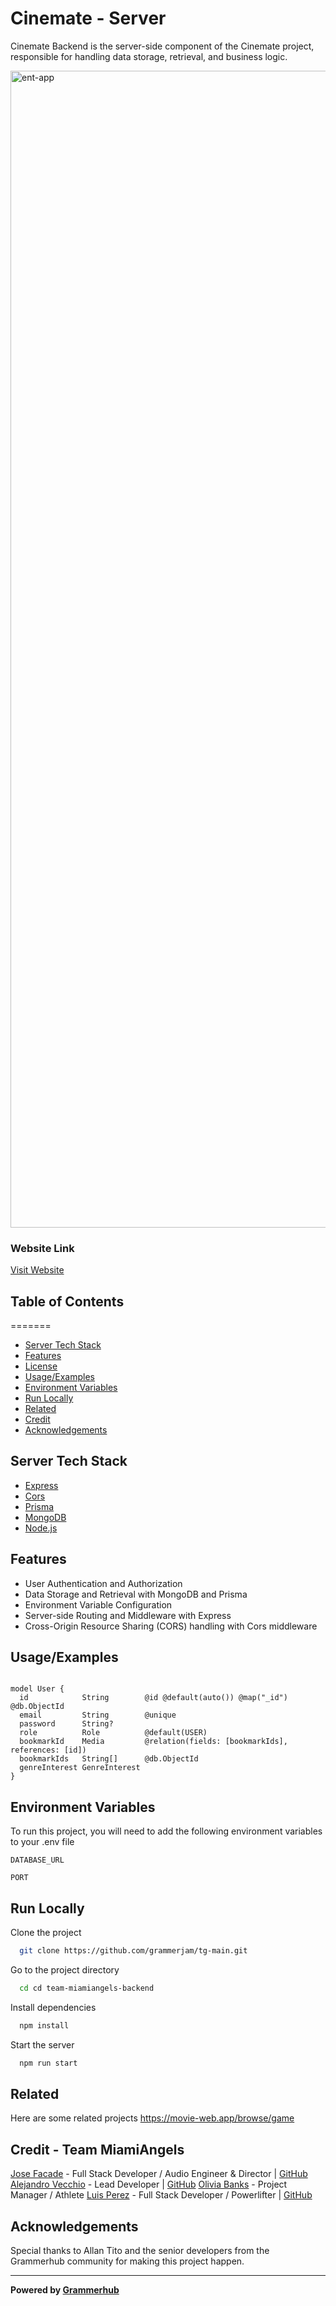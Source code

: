# Cinemate - Server

Cinemate Backend is the server-side component of the Cinemate project, responsible for handling data storage, retrieval, and business logic.

<img width="1851" alt="ent-app" src="https://github.com/grammerjam/team-miamiangels-backend/assets/53446311/bf3e9596-dd74-4a10-8eae-1c9a88e5acd8">

### Website Link

[Visit Website](https://develop--transcendent-arithmetic-b66dd1.netlify.app/)


## Table of Contents
=======

- [Server Tech Stack](#server-tech-stack)
- [Features](#features)
- [License](#license)
- [Usage/Examples](#usageexamples)
- [Environment Variables](#environment-variables)
- [Run Locally](#run-locally)
- [Related](#related)
- [Credit](#credit)
- [Acknowledgements](#acknowledgements)

## Server Tech Stack

- [Express](https://expressjs.com/)
- [Cors](https://www.npmjs.com/package/cors)
- [Prisma](https://www.prisma.io/)
- [MongoDB](https://www.mongodb.com/)
- [Node.js](https://nodejs.org/)

## Features

- User Authentication and Authorization
- Data Storage and Retrieval with MongoDB and Prisma
- Environment Variable Configuration
- Server-side Routing and Middleware with Express
- Cross-Origin Resource Sharing (CORS) handling with Cors middleware

## Usage/Examples

```prisma

model User {
  id            String        @id @default(auto()) @map("_id") @db.ObjectId
  email         String        @unique
  password      String?
  role          Role          @default(USER)
  bookmarkId    Media         @relation(fields: [bookmarkIds], references: [id])
  bookmarkIds   String[]      @db.ObjectId
  genreInterest GenreInterest
}
```

## Environment Variables

To run this project, you will need to add the following environment variables to your .env file

`DATABASE_URL`

`PORT`

## Run Locally

Clone the project

```bash
  git clone https://github.com/grammerjam/tg-main.git
```
Go to the project directory
```bash
  cd cd team-miamiangels-backend
```
Install dependencies
```bash
  npm install
```
Start the server
```bash
  npm run start
```

## Related

Here are some related projects
https://movie-web.app/browse/game

## Credit - Team MiamiAngels

[Jose Facade](https://www.linkedin.com/in/jfacade/) - Full Stack Developer / Audio Engineer & Director | [GitHub](https://github.com/jluiscool)
[Alejandro Vecchio](https://www.linkedin.com/in/alejandro-vecchio/) - Lead Developer | [GitHub](https://github.com/aliv314)
[Olivia Banks](https://www.linkedin.com/in/olivia-banks-/) - Project Manager / Athlete
[Luis Perez](https://www.linkedin.com/in/lperezdev/) - Full Stack Developer / Powerlifter | [GitHub](https://github.com/LEPII)

## Acknowledgements

Special thanks to Allan Tito and the senior developers from the Grammerhub community for making this project happen.

______________________________

**Powered by [Grammerhub](http://discord.grammerhub.org)**
